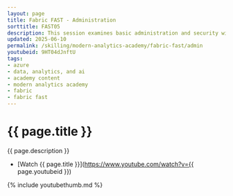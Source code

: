 ```yaml
---
layout: page
title: Fabric FAST - Administration
sorttitle: FAST05
description: This session examines basic administration and security within Microsoft Fabric. Building off the previous sessions on data warehouse and semantic models, this session introduces administration and security of Fabric workspaces. 
updated: 2025-06-10
permalink: /skilling/modern-analytics-academy/fabric-fast/admin
youtubeid: 9HT04dJnftU
tags: 
- azure
- data, analytics, and ai
- academy content
- modern analytics academy
- fabric
- fabric fast
---
```


# {{ page.title }}

{{ page.description }}

* [Watch {{ page.title }}](https://www.youtube.com/watch?v={{ page.youtubeid }})

{% include youtubethumb.md %}
